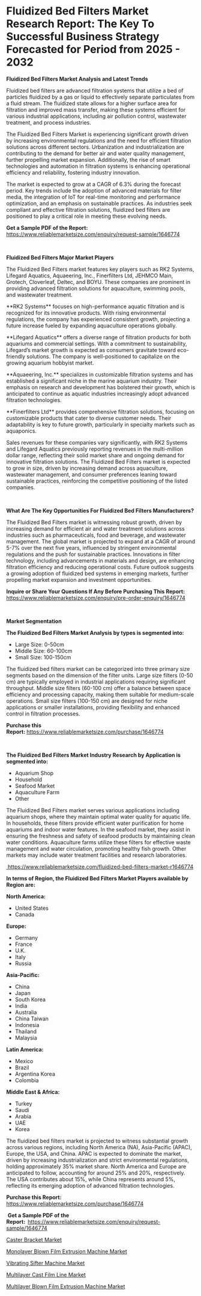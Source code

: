 <p><h1>Fluidized Bed Filters Market Research Report: The Key To Successful Business Strategy Forecasted for Period from 2025 - 2032</h1></p><p><strong>Fluidized Bed Filters Market Analysis and Latest Trends</strong></p>
<p><p>Fluidized bed filters are advanced filtration systems that utilize a bed of particles fluidized by a gas or liquid to effectively separate particulates from a fluid stream. The fluidized state allows for a higher surface area for filtration and improved mass transfer, making these systems efficient for various industrial applications, including air pollution control, wastewater treatment, and process industries.</p><p>The Fluidized Bed Filters Market is experiencing significant growth driven by increasing environmental regulations and the need for efficient filtration solutions across different sectors. Urbanization and industrialization are contributing to the demand for better air and water quality management, further propelling market expansion. Additionally, the rise of smart technologies and automation in filtration systems is enhancing operational efficiency and reliability, fostering industry innovation.</p><p>The market is expected to grow at a CAGR of 6.3% during the forecast period. Key trends include the adoption of advanced materials for filter media, the integration of IoT for real-time monitoring and performance optimization, and an emphasis on sustainable practices. As industries seek compliant and effective filtration solutions, fluidized bed filters are positioned to play a critical role in meeting these evolving needs.</p></p>
<p><strong>Get a Sample PDF of the Report:&nbsp;</strong> <a href="https://www.reliablemarketsize.com/enquiry/request-sample/1646774?utm_campaign=1131&utm_medium=2&utm_source=Github&utm_content=ia&utm_term=11042025&utm_id=fluidized-bed-filters">https://www.reliablemarketsize.com/enquiry/request-sample/1646774</a></p>
<p>&nbsp;</p>
<p><strong>Fluidized Bed Filters Major Market Players</strong></p>
<p><p>The Fluidized Bed Filters market features key players such as RK2 Systems, Lifegard Aquatics, Aquaeering, Inc., Finerfilters Ltd, JEHMCO Main, Grotech, Cloverleaf, Deltec, and BOYU. These companies are prominent in providing advanced filtration solutions for aquaculture, swimming pools, and wastewater treatment.</p><p>**RK2 Systems** focuses on high-performance aquatic filtration and is recognized for its innovative products. With rising environmental regulations, the company has experienced consistent growth, projecting a future increase fueled by expanding aquaculture operations globally.</p><p>**Lifegard Aquatics** offers a diverse range of filtration products for both aquariums and commercial settings. With a commitment to sustainability, Lifegard’s market growth is expected as consumers gravitate toward eco-friendly solutions. The company is well-positioned to capitalize on the growing aquarium hobbyist market.</p><p>**Aquaeering, Inc.** specializes in customizable filtration systems and has established a significant niche in the marine aquarium industry. Their emphasis on research and development has bolstered their growth, which is anticipated to continue as aquatic industries increasingly adopt advanced filtration technologies.</p><p>**Finerfilters Ltd** provides comprehensive filtration solutions, focusing on customizable products that cater to diverse customer needs. Their adaptability is key to future growth, particularly in specialty markets such as aquaponics.</p><p>Sales revenues for these companies vary significantly, with RK2 Systems and Lifegard Aquatics previously reporting revenues in the multi-million dollar range, reflecting their solid market share and ongoing demand for innovative filtration solutions. The Fluidized Bed Filters market is expected to grow in size, driven by increasing demand across aquaculture, wastewater management, and consumer preferences leaning toward sustainable practices, reinforcing the competitive positioning of the listed companies.</p></p>
<p>&nbsp;</p>
<p><strong>What Are The Key Opportunities For Fluidized Bed Filters Manufacturers?</strong></p>
<p><p>The Fluidized Bed Filters market is witnessing robust growth, driven by increasing demand for efficient air and water treatment solutions across industries such as pharmaceuticals, food and beverage, and wastewater management. The global market is projected to expand at a CAGR of around 5-7% over the next five years, influenced by stringent environmental regulations and the push for sustainable practices. Innovations in filter technology, including advancements in materials and design, are enhancing filtration efficiency and reducing operational costs. Future outlook suggests a growing adoption of fluidized bed systems in emerging markets, further propelling market expansion and investment opportunities.</p></p>
<p><strong>Inquire or Share Your Questions If Any Before Purchasing This Report:</strong> <a href="https://www.reliablemarketsize.com/enquiry/pre-order-enquiry/1646774?utm_campaign=1131&utm_medium=2&utm_source=Github&utm_content=ia&utm_term=11042025&utm_id=fluidized-bed-filters">https://www.reliablemarketsize.com/enquiry/pre-order-enquiry/1646774</a></p>
<p>&nbsp;</p>
<p><strong>Market Segmentation</strong></p>
<p><strong>The Fluidized Bed Filters Market Analysis by types is segmented into:</strong></p>
<p><ul><li>Large Size: 0-50cm</li><li>Middle Size: 60-100cm</li><li>Small Size: 100-150cm</li></ul></p>
<p><p>The fluidized bed filters market can be categorized into three primary size segments based on the dimension of the filter units. Large size filters (0-50 cm) are typically employed in industrial applications requiring significant throughput. Middle size filters (60-100 cm) offer a balance between space efficiency and processing capacity, making them suitable for medium-scale operations. Small size filters (100-150 cm) are designed for niche applications or smaller installations, providing flexibility and enhanced control in filtration processes.</p></p>
<p><strong>Purchase this Report:&nbsp;</strong><a href="https://www.reliablemarketsize.com/purchase/1646774?utm_campaign=1131&utm_medium=2&utm_source=Github&utm_content=ia&utm_term=11042025&utm_id=fluidized-bed-filters">https://www.reliablemarketsize.com/purchase/1646774</a></p>
<p>&nbsp;</p>
<p><strong>The Fluidized Bed Filters Market Industry Research by Application is segmented into:</strong></p>
<p><ul><li>Aquarium Shop</li><li>Household</li><li>Seafood Market</li><li>Aquaculture Farm</li><li>Other</li></ul></p>
<p><p>The Fluidized Bed Filters market serves various applications including aquarium shops, where they maintain optimal water quality for aquatic life. In households, these filters provide efficient water purification for home aquariums and indoor water features. In the seafood market, they assist in ensuring the freshness and safety of seafood products by maintaining clean water conditions. Aquaculture farms utilize these filters for effective waste management and water circulation, promoting healthy fish growth. Other markets may include water treatment facilities and research laboratories.</p></p>
<p><a href="https://www.reliablemarketsize.com/fluidized-bed-filters-market-r1646774?utm_campaign=1131&utm_medium=2&utm_source=Github&utm_content=ia&utm_term=11042025&utm_id=fluidized-bed-filters">&nbsp;https://www.reliablemarketsize.com/fluidized-bed-filters-market-r1646774</a></p>
<p><strong>In terms of Region, the Fluidized Bed Filters Market Players available by Region are:</strong></p>
<p>
    <p> <strong> North America: </strong>
        <ul>
            <li>United States</li>
            <li>Canada</li>
        </ul>
        </p> 
    <p> <strong> Europe: </strong>
        <ul>
            <li>Germany</li>
            <li>France</li>
            <li>U.K.</li>
            <li>Italy</li>
            <li>Russia</li>
        </ul>
        </p> 
    <p> <strong> Asia-Pacific: </strong>
        <ul>
            <li>China</li>
            <li>Japan</li>
            <li>South Korea</li>
            <li>India</li>
            <li>Australia</li>
            <li>China Taiwan</li>
            <li>Indonesia</li>
            <li>Thailand</li>
            <li>Malaysia</li>
        </ul>
        </p> 
    <p> <strong> Latin America: </strong>
        <ul>
            <li>Mexico</li>
            <li>Brazil</li>
            <li>Argentina Korea</li>
            <li>Colombia</li>
        </ul>
        </p> 
    <p> <strong> Middle East & Africa: </strong>
        <ul>
            <li>Turkey</li>
            <li>Saudi</li>
            <li>Arabia</li>
            <li>UAE</li>
            <li>Korea</li>
        </ul>
    </p>
    </p>
<p><p>The fluidized bed filters market is projected to witness substantial growth across various regions, including North America (NA), Asia-Pacific (APAC), Europe, the USA, and China. APAC is expected to dominate the market, driven by increasing industrialization and strict environmental regulations, holding approximately 35% market share. North America and Europe are anticipated to follow, accounting for around 25% and 20%, respectively. The USA contributes about 15%, while China represents around 5%, reflecting its emerging adoption of advanced filtration technologies.</p></p>
<p><strong>Purchase this Report: </strong><a href="https://www.reliablemarketsize.com/purchase/1646774?utm_campaign=1131&utm_medium=2&utm_source=Github&utm_content=ia&utm_term=11042025&utm_id=fluidized-bed-filters">https://www.reliablemarketsize.com/purchase/1646774</a></p>
<p>&nbsp;<strong>Get a Sample PDF of the Report:&nbsp;&nbsp;</strong><a href="https://www.reliablemarketsize.com/enquiry/request-sample/1646774?utm_campaign=1131&utm_medium=2&utm_source=Github&utm_content=ia&utm_term=11042025&utm_id=fluidized-bed-filters">https://www.reliablemarketsize.com/enquiry/request-sample/1646774</a></p>
<p><strong></strong></p>
<p><p><a href="https://github.com/stephaniwo144/Market-Research-Report-List-1/blob/main/caster-bracket-market.md?utm_campaign=1131&utm_medium=2&utm_source=Github&utm_content=ia&utm_term=11042025&utm_id=fluidized-bed-filters">Caster Bracket Market</a></p><p><a href="https://github.com/DixieGrimes/Market-Research-Report-List-2/blob/main/monolayer-blown-film-extrusion-machine-market.md?utm_campaign=1131&utm_medium=2&utm_source=Github&utm_content=ia&utm_term=11042025&utm_id=fluidized-bed-filters">Monolayer Blown Film Extrusion Machine Market</a></p><p><a href="https://github.com/nathandecarvalho/Market-Research-Report-List-6/blob/main/vibrating-sifter-machine-market.md?utm_campaign=1131&utm_medium=2&utm_source=Github&utm_content=ia&utm_term=11042025&utm_id=fluidized-bed-filters">Vibrating Sifter Machine Market</a></p><p><a href="https://github.com/ParvinKhatun77/Market-Research-Report-List-2/blob/main/multilayer-cast-film-line-market.md?utm_campaign=1131&utm_medium=2&utm_source=Github&utm_content=ia&utm_term=11042025&utm_id=fluidized-bed-filters">Multilayer Cast Film Line Market</a></p><p><a href="https://github.com/abbislposival/Market-Research-Report-List-2/blob/main/multilayer-blown-film-extrusion-machine-market.md?utm_campaign=1131&utm_medium=2&utm_source=Github&utm_content=ia&utm_term=11042025&utm_id=fluidized-bed-filters">Multilayer Blown Film Extrusion Machine Market</a></p></p>